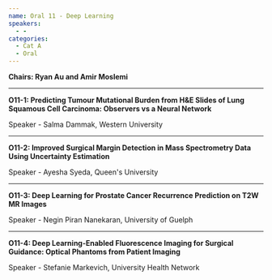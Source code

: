 ```yaml
---
name: Oral 11 - Deep Learning
speakers:
  - -
categories:
  - Cat A
  - Oral
---
```


**Chairs: Ryan Au and Amir Moslemi**

_____________________________________________________

**O11-1: Predicting Tumour Mutational Burden from H&E Slides of Lung Squamous Cell Carcinoma: Observers vs a Neural Network**

Speaker - Salma Dammak, Western University 

_____________________________________________________

**O11-2: Improved Surgical Margin Detection in Mass Spectrometry Data Using Uncertainty Estimation**

Speaker - Ayesha Syeda, Queen's University 

_____________________________________________________

**O11-3: Deep Learning for Prostate Cancer Recurrence Prediction on T2W MR Images**

Speaker - Negin Piran Nanekaran, University of Guelph 

_____________________________________________________

**O11-4: Deep Learning-Enabled Fluorescence Imaging for Surgical Guidance: Optical Phantoms from Patient Imaging**

Speaker - Stefanie Markevich, University Health Network 

